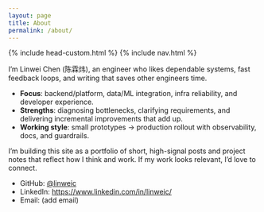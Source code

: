```yaml
---
layout: page
title: About
permalink: /about/
---
```


{% include head-custom.html %}
{% include nav.html %}

I’m Linwei Chen (陈霖炜), an engineer who likes dependable systems, fast feedback loops, and writing that saves other engineers time.

- **Focus**: backend/platform, data/ML integration, infra reliability, and developer experience.
- **Strengths**: diagnosing bottlenecks, clarifying requirements, and delivering incremental improvements that add up.
- **Working style**: small prototypes → production rollout with observability, docs, and guardrails.

I’m building this site as a portfolio of short, high-signal posts and project notes that reflect how I think and work. If my work looks relevant, I’d love to connect.

- GitHub: [@linweic](https://github.com/linweic)
- LinkedIn: https://www.linkedin.com/in/linweic/
- Email: (add email)
